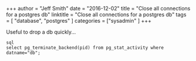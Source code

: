 +++
author = "Jeff Smith"
date = "2016-12-02"
title = "Close all connections for a postgres db"
linktitle = "Close all connections for a postgres db"
tags = [ "database", "postgres" ]
categories = ["sysadmin" ]
+++

Useful to drop a db quickly...

    sql
    select pg_terminate_backend(pid) from pg_stat_activity where datname="db";

